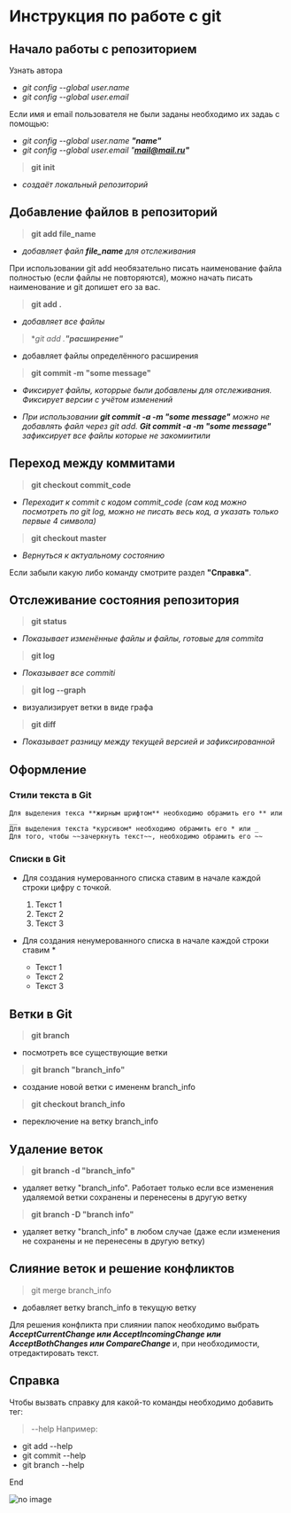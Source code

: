 # Инструкция по работе с git

## Начало работы с репозиторием
Узнать автора
* _git config --global user.name_
* _git config --global user.email_

Если имя и email пользователя не были заданы необходимо их задаь с помощью:
* _git config --global user.name **"name"**_
* _git config --global user.email "**mail@mail.ru"**_

> **git init**
* _создаёт локальный репозиторий_
## Добавление файлов в репозиторий
> **git add file_name**
* _добавляет файл _**file_name**_ для отслеживания_ 

При использовании git add необязательно писать наименование файла полностью (если файлы не повторяются), можно начать писать наименование и git допишет его за вас.

> **git add .**
* *добавляет все файлы*
> **git add *.__"расширение"__**
* добавляет файлы определённого расширения

> **git commit -m "some message"**
* _Фиксирует файлы, которрые были добавлены для отслеживания. Фиксирует версии с учётом изменений_

* _При использовании __git commit -a -m "some message"__ можно не добавлять файл через git add. __Git commit -a -m "some message"__ зафиксирует все файлы которые не закомиитили_

## Переход между коммитами
> **git checkout commit_code**
* _Переходит к commit с кодом commit_code (сам код можно посмотреть по git log, можно не писать весь код, а указать только первые 4 символа)_
> **git checkout master**
* _Вернуться к актуальному состоянию_

Если забыли какую либо команду смотрите раздел **"Справка"**.

## Отслеживание состояния репозитория

> **git status**
* _Показывает изменённые файлы и файлы, готовые для commita_
> **git log**
* _Показывает все commiti_ 
> **git log --graph**
* визуализирует ветки в виде графа
> **git diff**
* _Показывает разницу между текущей версией и зафиксированной_
## Оформление
### Стили текста в Git

    Для выделения текса **жирным шрифтом** необходимо обрамить его ** или __ 
    Для выделения текста *курсивом* необходимо обрамить его * или _
    Для того, чтобы ~~зачеркнуть текст~~, необходимо обрамить его ~~

### Списки в Git
* Для создания нумерованного списка ставим в начале каждой строки цифру с точкой. 
    1. Текст 1
    2. Текст 2
    3. Текст 3

* Для создания ненумерованного списка в начале каждой строки ставим *
    * Текст 1
    * Текст 2
    * Текст 3 

## Ветки в Git
> **git branch**
* посмотреть все существующие ветки
> **git branch "branch_info"**
* создание новой ветки c имененм branch_info
> **git checkout branch_info**
* переключение на ветку branch_info

## Удаление веток
> **git branch -d "branch_info"**
* удаляет ветку "branch_info". Работает только если все изменения удаляемой ветки сохранены и перенесены в другую ветку
> **git branch -D "branch info"**
* удаляет ветку "branch_info" в любом случае (даже если изменения не сохранены и не перенесены в другую ветку)

## Слияние веток и решение конфликтов
> git merge branch_info
* добавляет ветку branch_info в текущую ветку

Для решения конфликта при слиянии папок необходимо выбрать __*AcceptCurrentChange или AcceptIncomingChange или AcceptBothChanges или CompareChange*__ и, при необходимости, отредактировать текст.

## Справка
Чтобы вызвать справку для какой-то команды необходимо добавить тег:
> --help 
Например: 
* git add --help
* git commit --help
* git branch --help

End

![no image](Git.png)